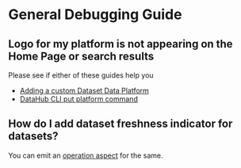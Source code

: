 # General Debugging Guide

## Logo for my platform is not appearing on the Home Page or search results

Please see if either of these guides help you

- [Adding a custom Dataset Data Platform](../how/add-custom-data-platform.md)
- [DataHub CLI put platform command](../cli.md#put-platform)

## How do I add dataset freshness indicator for datasets?

You can emit an [operation aspect](https://github.com/datahub-project/datahub/blob/master/metadata-models/src/main/pegasus/com/linkedin/common/Operation.pdl) for the same.
